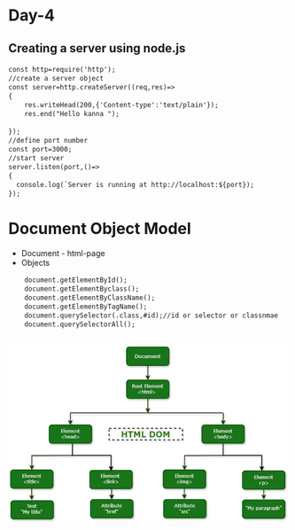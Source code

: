 # Day-4
## Creating a server using node.js
```
const http=require('http');
//create a server object
const server=http.createServer((req,res)=>
{
    res.writeHead(200,{'Content-type':'text/plain'});
    res.end("Hello kanna ");

});
//define port number
const port=3000;
//start server
server.listen(port,()=>
{
  console.log(`Server is running at http://localhost:${port});
});
```

# Document Object Model

* Document - html-page
* Objects
```
    document.getElementById();
    document.getElementByclass();
    document.getElementByClassName();
    document.getElementByTagName();
    document.querySelector(.class,#id);//id or selector or classnmae
    document.querySelectorAll();
    
```

![alt text](image.png)
